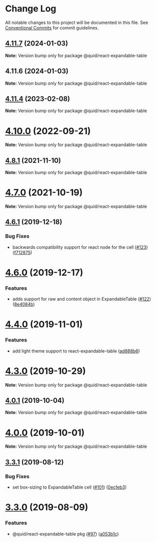 # Change Log

All notable changes to this project will be documented in this file.
See [Conventional Commits](https://conventionalcommits.org) for commit guidelines.

## [4.11.7](https://github.com/quid/refraction/tree/master/packages/react-expandable-table/compare/v4.11.5...v4.11.7) (2024-01-03)

**Note:** Version bump only for package @quid/react-expandable-table





## 4.11.6 (2024-01-03)

**Note:** Version bump only for package @quid/react-expandable-table





## [4.11.4](https://github.com/quid/refraction/tree/master/packages/react-expandable-table/compare/v4.11.1...v4.11.4) (2023-02-08)

**Note:** Version bump only for package @quid/react-expandable-table





# [4.10.0](https://github.com/quid/refraction/tree/master/packages/react-expandable-table/compare/v4.9.0...v4.10.0) (2022-09-21)

**Note:** Version bump only for package @quid/react-expandable-table





## [4.8.1](https://github.com/quid/refraction/tree/master/packages/react-expandable-table/compare/v4.8.0...v4.8.1) (2021-11-10)

**Note:** Version bump only for package @quid/react-expandable-table





# [4.7.0](https://github.com/quid/refraction/tree/master/packages/react-expandable-table/compare/v4.6.1...v4.7.0) (2021-10-19)

**Note:** Version bump only for package @quid/react-expandable-table





## [4.6.1](https://github.com/quid/refraction/tree/master/packages/react-expandable-table/compare/v4.6.0...v4.6.1) (2019-12-18)


### Bug Fixes

* backwards compatibility support for react node for the cell ([#123](https://github.com/quid/refraction/tree/master/packages/react-expandable-table/issues/123)) ([f712875](https://github.com/quid/refraction/tree/master/packages/react-expandable-table/commit/f712875))





# [4.6.0](https://github.com/quid/refraction/tree/master/packages/react-expandable-table/compare/v4.5.0...v4.6.0) (2019-12-17)


### Features

* adds support for raw and content object in ExpandableTable ([#122](https://github.com/quid/refraction/tree/master/packages/react-expandable-table/issues/122)) ([8e4084b](https://github.com/quid/refraction/tree/master/packages/react-expandable-table/commit/8e4084b))





# [4.4.0](https://github.com/quid/refraction/tree/master/packages/react-expandable-table/compare/v4.3.1...v4.4.0) (2019-11-01)


### Features

* add light theme support to react-expandable-table ([ad888b6](https://github.com/quid/refraction/tree/master/packages/react-expandable-table/commit/ad888b6))





# [4.3.0](https://github.com/quid/refraction/tree/master/packages/react-expandable-table/compare/v4.2.1...v4.3.0) (2019-10-29)

**Note:** Version bump only for package @quid/react-expandable-table





## [4.0.1](https://github.com/quid/refraction/tree/master/packages/react-expandable-table/compare/v4.0.0...v4.0.1) (2019-10-04)

**Note:** Version bump only for package @quid/react-expandable-table





# [4.0.0](https://github.com/quid/refraction/tree/master/packages/react-expandable-table/compare/v3.3.5...v4.0.0) (2019-10-01)

**Note:** Version bump only for package @quid/react-expandable-table





## [3.3.1](https://github.com/quid/refraction/tree/master/packages/react-expandable-table/compare/v3.3.0...v3.3.1) (2019-08-12)


### Bug Fixes

* set box-sizing to ExpandableTable cell ([#101](https://github.com/quid/refraction/tree/master/packages/react-expandable-table/issues/101)) ([0ecfeb3](https://github.com/quid/refraction/tree/master/packages/react-expandable-table/commit/0ecfeb3))





# [3.3.0](https://github.com/quid/refraction/tree/master/packages/react-expandable-table/compare/v3.2.2...v3.3.0) (2019-08-09)


### Features

* @quid/react-expandable-table pkg ([#97](https://github.com/quid/refraction/tree/master/packages/react-expandable-table/issues/97)) ([a053b1c](https://github.com/quid/refraction/tree/master/packages/react-expandable-table/commit/a053b1c))
